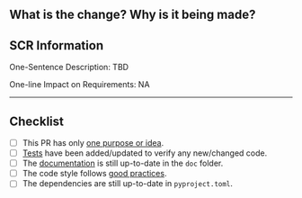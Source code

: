 ## What is the change? Why is it being made?

<!-- MANDATORY: Describe the change -->


## SCR Information

<!-- MANDATORY: uncomment one-and-only-one of these -->
<!-- Change Type: features -->
<!-- Change Type: fixes -->
<!-- Change Type: trivial -->
<!-- Change Type: docs -->

<!-- MANDATORY: Describe the change in one sentence -->
One-Sentence Description: TBD

<!-- MANDATORY: Describe any impact on the requirements, all on one line -->
One-line Impact on Requirements: NA


---

## Checklist

<!--
    The pull request author should check the box if the condition is met OR if it does not apply.
-->

- [ ] This PR has only [one purpose or idea](https://terrapower.github.io/armi/developer/tooling.html#one-idea-one-pr).
- [ ] [Tests](https://terrapower.github.io/armi/developer/tooling.html#test-it) have been added/updated to verify any new/changed code.
- [ ] The [documentation](https://terrapower.github.io/armi/developer/tooling.html#document-it) is still up-to-date in the `doc` folder.
- [ ] The code style follows [good practices](https://terrapower.github.io/armi/developer/standards_and_practices.html).
- [ ] The dependencies are still up-to-date in `pyproject.toml`.
